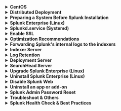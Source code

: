 <details>
<summary><b>CentOS</b></summary>
  
##### Downloading
https://docs.centos.org/en-US/centos/install-guide/downloading/
##### Quick Installation Guide
https://docs.centos.org/en-US/centos/install-guide/Simple_Installation/
##### Migration directions
[Link](https://wiki.almalinux.org/elevate/ELevate-quickstart-guide.html)


<img src="https://github.com/MrM8BRH/Splunk/assets/34133187/c55f2252-c151-4ed7-83b9-c0bbe6fc07c5">
</details>

<details>
<summary><b>Distributed Deployment</b></summary>
  
[Types of distributed deployments](https://docs.splunk.com/Documentation/Splunk/latest/Deploy/Deploymentcharacteristics)
- Departmental. A single instance that combines indexing and search management functions.
- [Small enterprise.](https://docs.splunk.com/Documentation/Splunk/latest/Deploy/Searchheadwithindexers) One search head with two or three indexers.
- Medium enterprise. A small search head cluster, with several indexers.
- Large enterprise. A large search head cluster, with large numbers of indexers.

[Which instance should host the console?](https://docs.splunk.com/Documentation/Splunk/latest/DMC/WheretohostDMC)

[Implement a deployment server cluster](https://docs.splunk.com/Documentation/Splunk/latest/Updating/Implementascalabledeploymentserversolution)

</details>

<details>
<summary><b>Preparing a System Before Splunk Installation</b></summary>
  
<details>
<summary><b>Update the system & Install additional tools</b></summary>

```
yum update -y
yum install -y dnf
dnf install -y net-tools nano bind-utils chkconfig wget net-tools tcpdump screen iotop htop ioping fio bzip2 sysstat elfutils polkit.x86_64
```
</details>

<details>
<summary><b>Change Timezone</b></summary>

```
timedatectl
timedatectl set-timezone Asia/Jerusalem
```
</details>

<details>
<summary><b>Change Hostname</b></summary>

```
hostnamectl
hostnamectl set-hostname <hostname>
```
</details>

<details>
<summary><b>Change IP Address, DNS Server, Gateway</b></summary>

*   `ip a`
*   `vi /etc/sysconfig/network-scripts/ifcfg-<int>`
  
```
ONBOOT=yes
IPADDR=<IP>                                       *****
PREFIX=                                           *****
GATEWAY=<GW>                                      *****
DNS1=<DNS1>                                       *****
DNS2=<DNS2>                                       *****
```
*   `systemctl restart network.service`
</details>

<details>
<summary><b>Change NTP Server</b></summary>

#### chronyd
```
# Verfiy
timedatectl
chronyc sources

# Configuration
nano /etc/chrony.conf

# Service
systemctl status chronyd
systemctl start chronyd
systemctl enable chronyd
```

#### NTP
```
dnf install ntp
systemctl start ntp
systemctl enable ntp
```

*   `nano /etc/ntp.conf`

*   server "IP Address"
  
```
systemctl restart ntpd
ntpq -p
```
</details>

<details>
<summary><b>Disable SELinux</b></summary>

```
# Check the current status and mode of SELinux.
sestatus

# Opens the SELinux configuration file using the nano text editor.
nano /etc/selinux/config

# A configuration option that can be set in the SELinux configuration file to disable SELinux on the system,
# preventing it from enforcing security policies.
SELINUX=disabled
```
</details>

<details>
<summary><b>Disable Firewall</b></summary>

```
systemctl stop firewalld
systemctl disable firewalld
```
</details>


<details>
<summary><b>Disable Transparent Huge Pages (THP)</b></summary>

*   `nano /etc/systemd/system/disable-thp.service`
```
[Unit]
Description=Disable Transparent Huge Pages (THP)

[Service]
Type=simple
ExecStart=/bin/sh -c "echo 'never' > /sys/kernel/mm/transparent_hugepage/enabled && echo 'never' > /sys/kernel/mm/transparent_hugepage/defrag"

[Install]
WantedBy=multi-user.target
```

```
systemctl daemon-reload
systemctl start disable-thp
systemctl enable disable-thp
```
</details>

```diff
- After completing the above, restart the system
reboot
```
</details>

<details>
<summary><b>Splunk Enterprise (Linux)</b></summary>

```
# Install Splunk using RPM:
rpm -ivh splunk_package_name.rpm

# Install Splunk using Tar:
tar xvzf splunk_package_name.tgz -C /opt

# Enable Splunk to start on boot (Initd) and accept the license:
/opt/splunk/bin/splunk enable boot-start -user splunk --accept-license

# Enable Splunk to start on boot (Systemd) and accept the license:
/opt/splunk/bin/splunk enable boot-start -systemd-managed 1 -create-polkit-rules 1 -user splunk --accept-license

chown -R splunk /opt/splunk
```
</details>

<details>
<summary><b>Splunkd.service (Systemd)</b></summary>
  
`nano /etc/systemd/system/Splunkd.service`

Add or change the values in the file:
```
LimitNOFILE=65536
LimitNPROC=16000
LimitDATA=8589934592
LimitFSIZE=infinity
TasksMax=8192
```
[Set limits using the /etc/systemd configuration files](https://docs.splunk.com/Documentation/Splunk/latest/Troubleshooting/ulimitErrors#Set_limits_using_the_.2Fetc.2Fsystemd_configuration_files)
```
systemctl daemon-reload
```
</details>

<details>
<summary><b>Enable SSL</b></summary>
  
*   `nano /opt/splunk/etc/system/local/web.conf`
```text-plain
[settings]
max_upload_size = 2048
enableSplunkWebSSL = true
splunkdConnectionTimeout = 3000
```
</details>

<details>
<summary><b>Optimization Recommendations</b></summary>
  
In the [limits.conf](https://docs.splunk.com/Documentation/Splunk/latest/Admin/Limitsconf) file, consider reviewing and adjusting the following settings to optimize Splunk performance:
*   `nano /opt/splunk/etc/system/local/limits.conf`
```
[default]
max_mem_usage_mb = 12288

[search]
base_max_searches = 6
max_searches_per_cpu = 10
max_rt_search_multiplier = 3

[searchresults]
maxresultrows = 200000

[scheduler]
max_searches_perc = 75
auto_summary_perc = 100

[mvcombine]
max_mem_usage_mb = 1024

[mvexpand]
max_mem_usage_mb = 1024

[sort]
maxfiles = 256
```
These adjustments should be aligned with our system requirements and available resources.

$SPLUNK_HOME/etc/system/local/server.conf
```
[general]
conf_cache_memory_optimization = true 
```


##### Start and enable Splunk service
- `systemctl start Splunkd.service`
- `systemctl enable Splunkd.service`
</details>

<details>
<summary><b>Forwarding Splunk's internal logs to the indexers</b></summary>

*    `nano /opt/splunk/etc/system/local/outputs.conf`
```
# Turn off indexing
[indexAndForward]
index = false

[tcpout] defaultGroup = default-autolb-group

[tcpout:default-autolb-group]
server = 192.168.1.50:9997

[tcpout-server://192.168.1.50:9997]
```
</details>

<details>
<summary><b>Indexer Server</b></summary>

```
- Settings -> Forwarding and reciving -> Configure receiving
- Settings -> Licensing -> (Change to peer [deployment server])
- Settings -> Indexes - Add indexes like: wineventlog, linux, fortigate, crowdstrike, pam, f5, oracle, mysql .. etc
- Apps -> Manage Apps -> Disable (Monitoring Console)
- Install Addons
- Disable Splunk Web
```
</details>

<details>
<summary><b>Log Retention</b></summary>

Storage Calculation
```
Retention:
(Daily average indexing rate) x (retention policy) * 1/2

Data model acceleration:
Storage per day * 3.14

Storage = Retention + DMA
```

`nano /opt/splunk/etc/system/local/indexes.conf`
```
[default]
# maxHotSpanSecs sets the maximum age of data in the "hot" bucket to 90 days.
maxHotSpanSecs = 7776000

# frozenTimePeriodInSecs sets the maximum age of data in the "cold" bucket to 275 days.
frozenTimePeriodInSecs = 23760000
```
![idx-bucket](https://github.com/MrM8BRH/Splunk/assets/34133187/0a490730-a70b-4162-ab32-74c44ece95ff)

Bucket States Overview
| Bucket State | Description | Searchable? |
|--------------|-------------|-------------|
| Hot          | New data is written to hot buckets. Each index has one or more hot buckets. | Yes         |
| Warm         | Buckets rolled from hot. New data is not written to warm buckets. An index has many warm buckets. | Yes         |
| Cold         | Buckets rolled from warm and moved to a different location. An index has many cold buckets. | Yes         |
| Frozen       | Buckets rolled from cold. The indexer deletes frozen buckets, but you can choose to archive them first. Archived buckets can later be thawed. | No          |
| Thawed       | Buckets restored from an archive. If you archive frozen buckets, you can later return them to the index by thawing them. | Yes         |

Default Index (defaultdb) Directory Structure
| Bucket State | Default Location                                       | Notes                                                                    |
|--------------|--------------------------------------------------------|--------------------------------------------------------------------------|
| Hot          | `$SPLUNK_HOME/var/lib/splunk/defaultdb/db/*`          | Each hot bucket occupies its own subdirectory.                            |
| Warm         | `$SPLUNK_HOME/var/lib/splunk/defaultdb/db/*`          | Each warm bucket occupies its own subdirectory.                           |
| Cold         | `$SPLUNK_HOME/var/lib/splunk/defaultdb/colddb/*`      | Each cold bucket occupies its own subdirectory. When warm buckets roll to cold, they get moved to this directory. |
</details>

<details>
<summary><b>Deployment Server</b></summary>

```
- Settings -> Licensing -> (Change license group)
- Settings -> Server settings -> Email settings
- Settings -> Distributed search -> Search peers (Indexers + Search heads)
- Settings -> Monitoring Console -> Settings -> Alerts Setup
- Settings -> Monitoring Console -> Settings -> Forwarder Monitoring Setup
- Settings -> Monitoring Console -> Forwarders -> forwarder_instance
- Settings -> Monitoring Console -> Settings -> General Setup [Standalone -> Distributed]
   Edit Roles
              Indexer -> Indexer
              Deployment -> Deployment + + KV Store + License Master
              Search Head -> Search Head + KV Store
- Install Windows/Linux Addons
```
```
- mkdir -p /opt/splunk/etc/deployment-apps/output/local
- cd /opt/splunk/etc/deployment-apps/output/local
- nano outputs.conf
```
```
# Turn off indexing
[indexAndForward]
index = false

[tcpout] defaultGroup = default-autolb-group

[tcpout:default-autolb-group]
server = 192.168.1.50:9997

[tcpout-server://192.168.1.50:9997]
```

##### Windows addon
*   Install Splunk Add-on for Microsoft Windows
```
# Copy the 'Splunk_TA_windows' app to the deployment-apps directory.
cp -r /opt/splunk/etc/apps/Splunk_TA_windows /opt/splunk/etc/deployment-apps

# Create the 'local' directory within the 'Splunk_TA_windows' app.
mkdir -p /opt/splunk/etc/deployment-apps/Splunk_TA_windows/local

# Copy the 'inputs.conf' file to the 'local' directory.
cp /opt/splunk/etc/deployment-apps/Splunk_TA_windows/default/inputs.conf /opt/splunk/etc/deployment-apps/Splunk_TA_windows/local/

# Edit the 'inputs.conf' file using the nano editor.
nano /opt/splunk/etc/deployment-apps/Splunk_TA_windows/local/inputs.conf
```
<details>
<summary>Configure event cleanup best practices in props.conf</summary>

Create or navigate to /opt/splunk/etc/apps/Splunk_TA_windows/local/props.conf
```
[source::WinEventLog:System]
   SEDCMD-clean_info_text_from_winsystem_events_this_event = s/This [Ee]vent is generated[\S\s\r\n]+$//g
   
[source::WinEventLog:Security]
   SEDCMD-windows_security_event_formater = s/(?m)(^\s+[^:]+\:)\s+-?$/\1/g
   SEDCMD-windows_security_event_formater_null_sid_id = s/(?m)(:)(\s+NULL SID)$/\1/g s/(?m)(ID:)(\s+0x0)$/\1/g
   SEDCMD-cleansrcip = s/(Source Network Address:    (\:\:1|127\.0\.0\.1))/Source Network Address:/
   SEDCMD-cleansrcport = s/(Source Port:\s*0)/Source Port:/
   SEDCMD-remove_ffff = s/::ffff://g
   SEDCMD-clean_info_text_from_winsecurity_events_certificate_information = s/Certificate information is only[\S\s\r\n]+$//g
   SEDCMD-clean_info_text_from_winsecurity_events_token_elevation_type = s/Token Elevation Type indicates[\S\s\r\n]+$//g
   SEDCMD-clean_info_text_from_winsecurity_events_this_event = s/This event is generated[\S\s\r\n]+$//g

#For XmlWinEventLog:Security
   SEDCMD-cleanxmlsrcport = s/<Data Name='IpPort'>0<\/Data>/<Data Name='IpPort'><\/Data>/
   SEDCMD-cleanxmlsrcip = s/<Data Name='IpAddress'>(\:\:1|127\.0\.0\.1)<\/Data>/<Data Name='IpAddress'><\/Data>/

[source::WinEventLog:ForwardedEvents]
   SEDCMD-remove_ffff = s/::ffff://g
   SEDCMD-cleansrcipxml = s/<Data Name='IpAddress'>(\:\:1|127\.0\.0\.1)<\/Data>/<Data Name='IpAddress'><\/Data>/
   SEDCMD-cleansrcportxml=s/<Data Name='IpPort'>0<\/Data>/<Data Name='IpPort'><\/Data>/
   SEDCMD-clean_rendering_info_block = s/<RenderingInfo Culture='.*'>(?s)(.*)<\/RenderingInfo>//
   
[WMI:WinEventLog:System]
   SEDCMD-clean_info_text_from_winsystem_events_this_event = s/This event is generated[\S\s\r\n]+$//g
   
[WMI:WinEventLog:Security]
   SEDCMD-windows_security_event_formater = s/(?m)(^\s+[^:]+\:)\s+-?$/\1/g
   SEDCMD-windows_security_event_formater_null_sid_id = s/(?m)(:)(\s+NULL SID)$/\1/g s/(?m)(ID:)(\s+0x0)$/\1/g
   SEDCMD-cleansrcip = s/(Source Network Address:    (\:\:1|127\.0\.0\.1))/Source Network Address:/
   SEDCMD-cleansrcport = s/(Source Port:\s*0)/Source Port:/
   SEDCMD-remove_ffff = s/::ffff://g
   SEDCMD-clean_info_text_from_winsecurity_events_certificate_information = s/Certificate information is only[\S\s\r\n]+$//g
   SEDCMD-clean_info_text_from_winsecurity_events_token_elevation_type = s/Token Elevation Type indicates[\S\s\r\n]+$//g
   SEDCMD-clean_info_text_from_winsecurity_events_this_event = s/This event is generated[\S\s\r\n]+$//g</li>
```
</details>

##### Linux addon
*   Install Splunk Add-on for Unix and Linux
```bash
# Copy the 'Splunk_TA_nix' app to the deployment-apps directory.
cp -r /opt/splunk/etc/apps/Splunk_TA_nix /opt/splunk/etc/deployment-apps

# Create the 'local' directory within the 'Splunk_TA_nix' app.
mkdir -p /opt/splunk/etc/deployment-apps/Splunk_TA_nix/local

# Copy the 'inputs.conf' file to the 'local' directory.
cp /opt/splunk/etc/deployment-apps/Splunk_TA_nix/default/inputs.conf /opt/splunk/etc/deployment-apps/Splunk_TA_nix/local/

# Edit the 'inputs.conf' file using the nano editor.
nano /opt/splunk/etc/deployment-apps/Splunk_TA_nix/local/inputs.conf
```
*    `Settings -> Forwarder management -> Server Classes`
```
Create:
- output -> Clients (*)
- windows
- linux
```

```
/opt/splunk/bin/splunk restart
```
Reload the configuration for the Splunk Deployment Server
```
/opt/splunk/bin/splunk reload deploy-server
```
</details>

<details>
<summary><b>SearchHead Server</b></summary>

```
- Settings -> Licensing -> (Change to peer [deployment server])
- Install/Hide Apps & Addons (Apps -> Manage Apps)
- Settings -> Distributed search -> Search peers (Indexers + Search heads)
- Apps -> Search & Reporting ->  Data Summary
- Apps -> Manage Apps -> Disable (Monitoring Console)
- Activity -> Jobs
```
</details>

<details>
<summary><b>Upgrade Splunk Enterprise (Linux)</b></summary>
  
[How to upgrade Splunk Enterprise](https://docs.splunk.com/Documentation/Splunk/latest/Installation/HowtoupgradeSplunk)

[Splunk products version compatibility matrix](https://docs.splunk.com/Documentation/VersionCompatibility/latest/Matrix/CompatMatrix)

[Compatibility between forwarders and Splunk Enterprise indexers](https://docs.splunk.com/Documentation/VersionCompatibility/latest/Matrix/Compatibilitybetweenforwardersandindexers)
```
# Stop Splunk
/opt/splunk/bin/splunk stop

# Upgrade Splunk using RPM
rpm -Uvh <Package>

# Check the status of Splunk
/opt/splunk/bin/splunk status

# Accept the license
<q> <y> <y>

# Change the ownership of the splunk directory.
chown -R splunk:splunk /opt/splunk

# Start Splunk
/opt/splunk/bin/splunk start
```
</details>

<details>
<summary><b>Uninstall Splunk Enterprise (Linux)</b></summary>

```
# Stop Splunk
/opt/splunk/bin/splunk stop

# Uninstall Splunk using RPM:
rpm -e `rpm -qa | grep -i splunk`

# Remove the Splunk installation directory:
sudo rm -r /opt/splunk

# Delete the splunk user and group, if they exist.
userdel splunk
groupdel splunk
```
</details>
 
<details>
<summary><b>Disable Splunk Web</b></summary>
  
```
sudo nano /opt/splunk/etc/system/local/web.conf
```
* Add the following lines.
```
[settings]
startwebserver = 0
```
* Save the changes and exit the text editor.
* Restart the Splunk service for the changes to take effect. 
```
sudo systemctl restart splunk
```
</details>

<details>
<summary><b>Uninstall an app or add-on</b></summary>

- Delete the app and its directory. The app and its directory are typically located in `$SPLUNK_HOME/etc/apps/<appname>`.
- You may need to remove user-specific directories created for your app or add-on by deleting any files found here: `$SPLUNK_HOME/etc/users/*/<appname>`.
</details>

<details>
<summary><b>Splunk Admin Password Reset</b></summary>
  
```
# Stop Splunk Service
/opt/splunk/bin/splunk stop

# Move Existing Passwd File to Backup Location
mv /opt/splunk/etc/passwd /opt/splunk/etc/passwd.bkp

# Generate Password Hash
/opt/splunk/bin/splunk hash-passwd 'your-new-password'

# Create User-Seed.Conf File
nano /opt/splunk/etc/system/local/user-seed.conf
```
Containing the username and password (or password hash) you want to use:
```
[user_info]
USERNAME = admin
HASHED_PASSWORD = myPassword
```
Restart Splunk
```
/opt/splunk/bin/splunk restart
```
##### Log In with New Password
After the restart, a new `passwd` file will be generated, and you should be able to log in successfully with your new password. 
</details>

<details>
<summary><b>Troubleshoot & Others</b></summary>

```
#######  License  #######
# Lists the current licenses installed and activated on your Splunk instance.
/opt/splunk/bin/splunk list license

# Remove a specific license from the Splunk instance, identified by the license hash.
/opt/splunk/bin/splunk remove license <hash>

#######  A storage location for logs  #######
cd /opt/splunk/var/lib/splunk

#######  Kvstore  #######
# Path
/var/lib/splunk/kvstore/mongo

# Status
/opt/splunk/bin/splunk show kvstore-status

# Clean
/opt/splunk/bin/splunk clean kvstore -local

# Migrate
/opt/splunk/bin/splunk stop
sudo rm /opt/splunk/var/run/splunk/kvstore_upgrade/*
touch /opt/splunk/var/run/splunk/kvstore_upgrade/versionFile36
/opt/splunk/bin/splunk migrate kvstore-storage-engine --target-engine wiredTiger --enable-compression
/opt/splunk/bin/splunk migrate migrate-kvstore # (1) - versionFile40
/opt/splunk/bin/splunk migrate migrate-kvstore # (2) - versionFile42
/opt/splunk/bin/splunk start
/opt/splunk/bin/splunk show kvstore-status --verbose

#######  Troubleshoot  #######
# Check Splunk Version
/opt/splunk/bin/splunk -version

# Troubleshoot configurations
/opt/splunk/bin/splunk btool check --debug
# Troubleshoot license
/opt/splunk/bin/splunk btool server list --debug license

# Files
/opt/splunk/var/log/splunk/splunkd.log
/opt/splunk/var/log/splunk/splunkd_access.log
/opt/splunk/var/log/splunk/splunkd_ui_access.log

# Troubleshoot your tailed files
curl https://serverhost:8089/services/admin/inputstatus/TailingProcessor:FileStatus

# Increase the session timeout settings
1. nano /opt/splunk/etc/system/local/server.conf
[general]
sessionTimeout = 3h
2. nano /opt/splunk/etc/system/local/web.conf
[settings] 
tools.sessions.timeout = 180

# JAVA for DB Connect app
PATH: /opt/splunk/etc/apps/splunk_app_db_connect/linux_x86
URL: https://www.oracle.com/java/technologies/javase/jdk11-archive-downloads.html
Permission: chown -R splunk:splunk /opt/splunk

# Header options
nano /opt/splunk/etc/system/local/web.conf

[settings]
x_frame_options_sameorigin = true
replyHeader.X-Frame-Options = SAMEORIGIN
```
</details>

<details>
<summary><b>Splunk Health Check & Best Practices</b></summary>

- Perform Health Check Assessment using monitoring console.
- Optimize ulimits and other parameters based on Splunk documentation and your environment.
- Monitor /opt storage space and consider expansion if needed.
- Increase system resources if needed.
- Assess index sizes and usage on indexer server, optimize as required.
- Review and adjust log verbosity and frequency based on your needs.
- Check Activity for running or queued jobs impacting performance.
- Host Console Monitoring and License Manager on deployment server/manager node.
- Check Splunk ES configuration.
- Disable host-based Firewall and SElinux.
- Disable Transparent Huge Pages.
- Remove Apps and addons that not be used.
- Enable Systemd for Splunk service for better management and stability.
- limits.conf & props.conf: Verify and optimize configurations for performance and tuning gains.
- [Reducing skipped searches](https://lantern.splunk.com/Splunk_Platform/Product_Tips/Searching_and_Reporting/Reducing_skipped_searches)

It's a best practice to disable KV-Store in all Splunk servers except Search Heads to use the resources for other purposes,

even if, there are some Add-Ons, that must be installed on HFs or IDXs, that disabling KV-Store will give you error messages because they use KV-Store .

Anyway, you can disable KV-Store adding to server.conf the following stanza:
```
[kvstore]
disabled = true
```

Data Model Best practices
- Every accelerated data model should have specific indexes defined. 
- Only enable acceleration for data models that are applicable for your environment. If you don’t have data sources for a specific data model, disable acceleration. 
- Consider disabling acceleration for data models that are not powering correlation searches, especially if you’re not planning to use this data for security use cases in the future. 
- Regularly review the data in your Splunk environment and update the index constraints as new data sources are added. Include updating these constraints as part of your data onboarding processes. 

</details>
